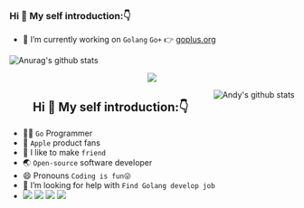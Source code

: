 ### Hi 👋 My self introduction:👇

<!-- [![1000x420](https://user-images.githubusercontent.com/438920/84861219-66036b00-b025-11ea-956b-0b5e009e0d78.gif "GeekDeen")](https://github.com/higker) -->


- 🔭 I’m currently working on `Golang` `Go+` 👉 [goplus.org](https://goplus.org)

<!-- - ⚡ Fun fact: ... -->

![Anurag's github stats](https://github-readme-stats.vercel.app/api?username=higker&show_icons=true&theme=radical)


<!-- [![Top Langs](https://github-readme-stats.vercel.app/api/top-langs/?username=higker&layout=compact)](https://github.com/anuraghazra/github-readme-stats) -->

<p align="center">
  <img align="center" src="https://raw.githubusercontent.com/panjf2000/panjf2000/master/bg.gif" />
</p>

<img align="right" src="https://github-readme-stats.vercel.app/api?username=higker&show_icons=true&theme=algolia" alt="Andy's github stats" />

<h2 align="center">Hi 👋 My self introduction:👇</h1>

- 👨‍💻‍ `Go` Programmer
-  `Apple` product fans
- 👬 I like to make `friend`
- 🌏 `Open-source` software developer
- 😄 Pronouns `Coding is fun😜`
- 🤔 I’m looking for help with `Find Golang develop job`
- [![](https://img.shields.io/badge/-Golang-3776AB?style=flat-square&logo=go&logoColor=white)](#)
[![](https://img.shields.io/badge/-Java-E34F26?style=flat-square&logo=java&logoColor=white)](https://html.spec.whatwg.org/)
[![](https://img.shields.io/badge/-Rust-F05032?style=flat-square&logo=rust&logoColor=white)](#)
[![](https://img.shields.io/badge/-Linux-FCC624?style=flat-square&logo=linux&logoColor=white)](#)


<!-- 
<img align="right" src="https://github-readme-stats.vercel.app/api/top-langs/?username=panjf2000&show_icons=true&theme=cobalt&layout=compact" alt="Top Langs" />
-->
